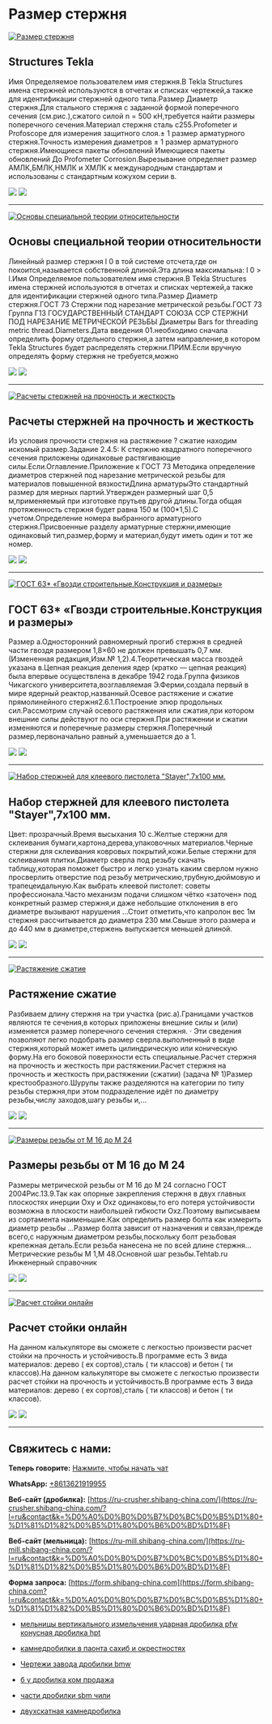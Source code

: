 # Размер стержня

<a href="https://swt.shibang-china.com/?l=ru&img&k=%D0%A0%D0%B0%D0%B7%D0%BC%D0%B5%D1%80+%D1%81%D1%82%D0%B5%D1%80%D0%B6%D0%BD%D1%8F" target="_blank">![Размер стержня](http://static.shibang-china.com/all-800x300/1173.jpg)</a>

## Structures Tekla
Имя Определяемое пользователем имя стержня.В Tekla Structures имена стержней используются в отчетах и списках чертежей,а также для идентификации стержней одного типа.Размер Диаметр стержня.Для стального стержня с заданной формой поперечного сечения (см.рис.),сжатого силой n = 500 кН,требуется найти размеры поперечного сечения.Материал стержня сталь c255.Profometer и Profoscope для измерения защитного слоя.&#177; 1 размер арматурного стержня.Точность измерения диаметров &#177; 1 размер арматурного стержня.Имеющиеся пакеты обновлений Имеющиеся пакеты обновлений До Profometer Corrosion.Вырезывание определяет размер АМЛК,БМЛК,НМЛК и ХМЛК к международным стандартам и использованы с стандартным кожухом серии в.


<a href="https://whatsapp.shibangsoft.com/WhatsApp.php" target="_blank" title="WhatsApp">![](http://static.shibang-china.com/icon/whatsapp.png)</a> <a href="https://swt.shibang-china.com/?l=ru&icon&k=%D0%A0%D0%B0%D0%B7%D0%BC%D0%B5%D1%80+%D1%81%D1%82%D0%B5%D1%80%D0%B6%D0%BD%D1%8F" target="_blank">![](http://static.shibang-china.com/icon/chat-ru.png)</a>

---

<a href="https://swt.shibang-china.com/?l=ru&img&k=%D0%A0%D0%B0%D0%B7%D0%BC%D0%B5%D1%80+%D1%81%D1%82%D0%B5%D1%80%D0%B6%D0%BD%D1%8F" target="_blank">![Основы специальной теории относительности](http://static.shibang-china.com/all-800x300/721.jpg)</a>

## Основы специальной теории относительности
Линейный размер стержня l 0 в той системе отсчета,где он покоится,называется собственной длиной.Эта длина максимальна: l 0 &gt; l.Имя Определяемое пользователем имя стержня.В Tekla Structures имена стержней используются в отчетах и списках чертежей,а также для идентификации стержней одного типа.Размер Диаметр стержня.ГОСТ 73 Стержни под нарезание метрической резьбы.ГОСТ 73 Группа Г13 ГОСУДАРСТВЕННЫЙ СТАНДАРТ СОЮЗА ССР СТЕРЖНИ ПОД НАРЕЗАНИЕ МЕТРИЧЕСКОЙ РЕЗЬБЫ Диаметры Bars for threading metric thread.Diameters.Дата введения 01.необходимо сначала определить форму отдельного стержня,а затем направление,в котором Tekla Structures будет распределять стержни.ПРИМ.Если вручную определять форму стержня не требуется,можно


<a href="https://whatsapp.shibangsoft.com/WhatsApp.php" target="_blank" title="WhatsApp">![](http://static.shibang-china.com/icon/whatsapp.png)</a> <a href="https://swt.shibang-china.com/?l=ru&icon&k=%D0%A0%D0%B0%D0%B7%D0%BC%D0%B5%D1%80+%D1%81%D1%82%D0%B5%D1%80%D0%B6%D0%BD%D1%8F" target="_blank">![](http://static.shibang-china.com/icon/chat-ru.png)</a>

---

<a href="https://swt.shibang-china.com/?l=ru&img&k=%D0%A0%D0%B0%D0%B7%D0%BC%D0%B5%D1%80+%D1%81%D1%82%D0%B5%D1%80%D0%B6%D0%BD%D1%8F" target="_blank">![Расчеты стержней на прочность и жесткость](http://static.shibang-china.com/all-800x300/34.jpg)</a>

## Расчеты стержней на прочность и жесткость
Из условия прочности стержня на растяжение ? сжатие находим искомый размер.Задание 2.4.5: К стержню квадратного поперечного сечения приложены одинаковые растягивающие силы.Если.Оглавление.Приложение к ГОСТ 73 Методика определение диаметров стержней под нарезание метрической резьбы для материалов повышенной вязкостиДлина арматурыЭто стандартный размер для мерных партий.Утвержден размерный шаг 0,5 м,применяемый при изготовке прутьев другой длины.Тогда общая протяженность стержня будет равна 150 м (100*1,5).С учетом.Определение номера выбранного арматурного стержня.Присвоенные разделу арматурные стержни,имеющие одинаковый тип,размер,форму и материал,будут иметь один и тот же номер.


<a href="https://whatsapp.shibangsoft.com/WhatsApp.php" target="_blank" title="WhatsApp">![](http://static.shibang-china.com/icon/whatsapp.png)</a> <a href="https://swt.shibang-china.com/?l=ru&icon&k=%D0%A0%D0%B0%D0%B7%D0%BC%D0%B5%D1%80+%D1%81%D1%82%D0%B5%D1%80%D0%B6%D0%BD%D1%8F" target="_blank">![](http://static.shibang-china.com/icon/chat-ru.png)</a>

---

<a href="https://swt.shibang-china.com/?l=ru&img&k=%D0%A0%D0%B0%D0%B7%D0%BC%D0%B5%D1%80+%D1%81%D1%82%D0%B5%D1%80%D0%B6%D0%BD%D1%8F" target="_blank">![ГОСТ 63* &#171;Гвозди строительные.Конструкция и размеры&#187;](http://static.shibang-china.com/all-800x300/646.jpg)</a>

## ГОСТ 63* &#171;Гвозди строительные.Конструкция и размеры&#187;
Размер а.Односторонний равномерный прогиб стержня в средней части гвоздя размером 1,8&#215;60 не должен превышать 0,7 мм.(Измененная редакция,Изм.№ 1,2).4.Теоретическая масса гвоздей указана в.Цепная реакция деления ядер (кратко — цепная реакция) была впервые осуществлена в декабре 1942 года.Группа физиков Чикагского университета,возглавляемая Э.Ферми,создала первый в мире ядерный реактор,названный.Осевое растяжение и сжатие прямолинейного стержня2.6.1.Построение эпюр продольных сил.Рассмотрим случай осевого растяжения или сжатия,при котором внешние силы действуют по оси стержня.При растяжении и сжатии изменяются и поперечные размеры стержня.Поперечный размер,первоначально равный a,уменьшается до a 1.


<a href="https://whatsapp.shibangsoft.com/WhatsApp.php" target="_blank" title="WhatsApp">![](http://static.shibang-china.com/icon/whatsapp.png)</a> <a href="https://swt.shibang-china.com/?l=ru&icon&k=%D0%A0%D0%B0%D0%B7%D0%BC%D0%B5%D1%80+%D1%81%D1%82%D0%B5%D1%80%D0%B6%D0%BD%D1%8F" target="_blank">![](http://static.shibang-china.com/icon/chat-ru.png)</a>

---

<a href="https://swt.shibang-china.com/?l=ru&img&k=%D0%A0%D0%B0%D0%B7%D0%BC%D0%B5%D1%80+%D1%81%D1%82%D0%B5%D1%80%D0%B6%D0%BD%D1%8F" target="_blank">![Набор стержней для клеевого пистолета &quot;Stayer&quot;,7х100 мм.](http://static.shibang-china.com/all-800x300/963.jpg)</a>

## Набор стержней для клеевого пистолета &quot;Stayer&quot;,7х100 мм.
Цвет: прозрачный.Время высыхания 10 с.Желтые стержни для склеивания бумаги,картона,дерева,упаковочных материалов.Черные стержни для склеивания ковровых покрытий,кожи.Белые стержни для склеивания плитки.Диаметр сверла под резьбу скачать таблицу,которая поможет быстро и легко узнать каким сверлом нужно просверлить отверстие под резьбу метрическию,трубную,дюймовую и трапецеидальную.Как выбрать клеевой пистолет: советы профессионала.Часто механизм подачи слишком чётко &#171;заточен&#187; под конкретный размер стержня,и даже небольшие отклонения в его диаметре вызывают нарушения …Стоит отметить,что капролон вес 1м стержня рассчитывается до диаметра 230 мм.Свыше этого размера и до 440 мм в диаметре,стержень выпускается меньшей длиной.


<a href="https://whatsapp.shibangsoft.com/WhatsApp.php" target="_blank" title="WhatsApp">![](http://static.shibang-china.com/icon/whatsapp.png)</a> <a href="https://swt.shibang-china.com/?l=ru&icon&k=%D0%A0%D0%B0%D0%B7%D0%BC%D0%B5%D1%80+%D1%81%D1%82%D0%B5%D1%80%D0%B6%D0%BD%D1%8F" target="_blank">![](http://static.shibang-china.com/icon/chat-ru.png)</a>

---

<a href="https://swt.shibang-china.com/?l=ru&img&k=%D0%A0%D0%B0%D0%B7%D0%BC%D0%B5%D1%80+%D1%81%D1%82%D0%B5%D1%80%D0%B6%D0%BD%D1%8F" target="_blank">![Растяжение сжатие](http://static.shibang-china.com/all-800x300/1412.jpg)</a>

## Растяжение сжатие
Разбиваем длину стержня на три участка (рис.а).Границами участков являются те сечения,в которых приложены внешние силы и (или) изменяется размер поперечного сечения стержня.&nbsp;&#0183;&#32;Эти сведения позволяют легко подобрать размер сверла.выполненный в виде стержня,который может иметь цилиндрическую или коническую форму.На его боковой поверхности есть специальные.Расчет стержня на прочность и жесткость при растяжении.Расчет стержня на прочность и жесткость при,растяжении (сжатии) (задача № 1)Размер крестообразного.Шурупы также разделяются на категории по типу резьбы стержня,при этом подразделение идёт по диаметру резьбы,числу заходов,шагу резьбы и,…


<a href="https://whatsapp.shibangsoft.com/WhatsApp.php" target="_blank" title="WhatsApp">![](http://static.shibang-china.com/icon/whatsapp.png)</a> <a href="https://swt.shibang-china.com/?l=ru&icon&k=%D0%A0%D0%B0%D0%B7%D0%BC%D0%B5%D1%80+%D1%81%D1%82%D0%B5%D1%80%D0%B6%D0%BD%D1%8F" target="_blank">![](http://static.shibang-china.com/icon/chat-ru.png)</a>

---

<a href="https://swt.shibang-china.com/?l=ru&img&k=%D0%A0%D0%B0%D0%B7%D0%BC%D0%B5%D1%80+%D1%81%D1%82%D0%B5%D1%80%D0%B6%D0%BD%D1%8F" target="_blank">![Размеры резьбы от М 16 до М 24](http://static.shibang-china.com/all-800x300/283.jpg)</a>

## Размеры резьбы от М 16 до М 24
Размеры метрической резьбы от М 16 до М 24 согласно ГОСТ 2004Рис.13.9.Так как опорные закрепления стержня в двух главных плоскостях инерции Оху и Oxz одинаковы,то его потеря устойчивости возможна в плоскости наибольшей гибкости Oxz.Поэтому выписываем из сортамента наименьшие.Как определить размер болта как измерить диаметр резьбы …Размер болта зависит от назначения и связан,прежде всего,с наружным диаметром резьбы,поскольку болт резьбовая крепежная деталь.Если резьба нанесена не по всей длине стержня…Метрические резьбы М 1,М 48.Основной шаг резьбы.Tehtab.ru Инженерный справочник


<a href="https://whatsapp.shibangsoft.com/WhatsApp.php" target="_blank" title="WhatsApp">![](http://static.shibang-china.com/icon/whatsapp.png)</a> <a href="https://swt.shibang-china.com/?l=ru&icon&k=%D0%A0%D0%B0%D0%B7%D0%BC%D0%B5%D1%80+%D1%81%D1%82%D0%B5%D1%80%D0%B6%D0%BD%D1%8F" target="_blank">![](http://static.shibang-china.com/icon/chat-ru.png)</a>

---

<a href="https://swt.shibang-china.com/?l=ru&img&k=%D0%A0%D0%B0%D0%B7%D0%BC%D0%B5%D1%80+%D1%81%D1%82%D0%B5%D1%80%D0%B6%D0%BD%D1%8F" target="_blank">![Расчет стойки онлайн](http://static.shibang-china.com/all-800x300/1327.jpg)</a>

## Расчет стойки онлайн
На данном калькуляторе вы сможете с легкостью произвести расчет стойки на прочность и устойчивость.В программе есть 3 вида материалов: дерево ( ех сортов),сталь ( ти классов) и бетон ( ти классов).На данном калькуляторе вы сможете с легкостью произвести расчет стойки на прочность и устойчивость.В программе есть 3 вида материалов: дерево ( ех сортов),сталь ( ти классов) и бетон ( ти классов).

<a href="https://whatsapp.shibangsoft.com/WhatsApp.php" target="_blank" title="WhatsApp">![](http://static.shibang-china.com/icon/whatsapp.png)</a> <a href="https://swt.shibang-china.com/?l=ru&icon&k=%D0%A0%D0%B0%D0%B7%D0%BC%D0%B5%D1%80+%D1%81%D1%82%D0%B5%D1%80%D0%B6%D0%BD%D1%8F" target="_blank">![](http://static.shibang-china.com/icon/chat-ru.png)</a>

---
## Свяжитесь с нами:

**Теперь говорите:** [Нажмите, чтобы начать чат](https://swt.shibang-china.com?l=ru&contact&k=%D0%A0%D0%B0%D0%B7%D0%BC%D0%B5%D1%80+%D1%81%D1%82%D0%B5%D1%80%D0%B6%D0%BD%D1%8F)

**WhatsApp:**  [+8613621919955](https://whatsapp.shibangsoft.com/WhatsApp.php)

**Веб-сайт (дробилка):** [https://ru-crusher.shibang-china.com/](https://ru-crusher.shibang-china.com/?l=ru&contact&k=%D0%A0%D0%B0%D0%B7%D0%BC%D0%B5%D1%80+%D1%81%D1%82%D0%B5%D1%80%D0%B6%D0%BD%D1%8F)

**Веб-сайт (мельница):** [https://ru-mill.shibang-china.com/](https://ru-mill.shibang-china.com/?l=ru&contact&k=%D0%A0%D0%B0%D0%B7%D0%BC%D0%B5%D1%80+%D1%81%D1%82%D0%B5%D1%80%D0%B6%D0%BD%D1%8F)

**Форма запроса:** [https://form.shibang-china.com](https://form.shibang-china.com?l=ru&contact&k=%D0%A0%D0%B0%D0%B7%D0%BC%D0%B5%D1%80+%D1%81%D1%82%D0%B5%D1%80%D0%B6%D0%BD%D1%8F)

* [мельницы вертикального измельчения ударная дробилка pfw конусная дробилка hpt](../125/%D0%BC%D0%B5%D0%BB%D1%8C%D0%BD%D0%B8%D1%86%D1%8B%20%D0%B2%D0%B5%D1%80%D1%82%D0%B8%D0%BA%D0%B0%D0%BB%D1%8C%D0%BD%D0%BE%D0%B3%D0%BE%20%D0%B8%D0%B7%D0%BC%D0%B5%D0%BB%D1%8C%D1%87%D0%B5%D0%BD%D0%B8%D1%8F%20%D1%83%D0%B4%D0%B0%D1%80%D0%BD%D0%B0%D1%8F%20%D0%B4%D1%80%D0%BE%D0%B1%D0%B8%D0%BB%D0%BA%D0%B0%20pfw%20%D0%BA%D0%BE%D0%BD%D1%83%D1%81%D0%BD%D0%B0%D1%8F%20%D0%B4%D1%80%D0%BE%D0%B1%D0%B8%D0%BB%D0%BA%D0%B0%20hpt.md)

* [камнедробилки в паонта сахиб и окрестностях](../123/%D0%BA%D0%B0%D0%BC%D0%BD%D0%B5%D0%B4%D1%80%D0%BE%D0%B1%D0%B8%D0%BB%D0%BA%D0%B8%20%D0%B2%20%D0%BF%D0%B0%D0%BE%D0%BD%D1%82%D0%B0%20%D1%81%D0%B0%D1%85%D0%B8%D0%B1%20%D0%B8%20%D0%BE%D0%BA%D1%80%D0%B5%D1%81%D1%82%D0%BD%D0%BE%D1%81%D1%82%D1%8F%D1%85.md)

* [Чертежи завода дробилки bmw](../123/%D0%A7%D0%B5%D1%80%D1%82%D0%B5%D0%B6%D0%B8%20%D0%B7%D0%B0%D0%B2%D0%BE%D0%B4%D0%B0%20%D0%B4%D1%80%D0%BE%D0%B1%D0%B8%D0%BB%D0%BA%D0%B8%20bmw.md)

* [б  у дробилка ком продажа](../124/%D0%B1%20%20%D1%83%20%D0%B4%D1%80%D0%BE%D0%B1%D0%B8%D0%BB%D0%BA%D0%B0%20%D0%BA%D0%BE%D0%BC%20%D0%BF%D1%80%D0%BE%D0%B4%D0%B0%D0%B6%D0%B0.md)

* [части дробилки sbm чили](../125/%D1%87%D0%B0%D1%81%D1%82%D0%B8%20%D0%B4%D1%80%D0%BE%D0%B1%D0%B8%D0%BB%D0%BA%D0%B8%20sbm%20%D1%87%D0%B8%D0%BB%D0%B8.md)

* [двухскатная камнедробилка](../121/%D0%B4%D0%B2%D1%83%D1%85%D1%81%D0%BA%D0%B0%D1%82%D0%BD%D0%B0%D1%8F%20%D0%BA%D0%B0%D0%BC%D0%BD%D0%B5%D0%B4%D1%80%D0%BE%D0%B1%D0%B8%D0%BB%D0%BA%D0%B0.md)
